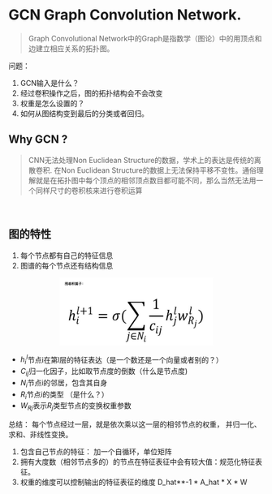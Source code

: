# GCN Graph Convolution Network. 
> Graph Convolutional Network中的Graph是指数学（图论）中的用顶点和边建立相应关系的拓扑图。  


问题：
1. GCN输入是什么？
2. 经过卷积操作之后，图的拓扑结构会不会改变 
3. 权重是怎么设置的？ 
4. 如何从图结构变到最后的分类或者回归。

## Why GCN ? 
> CNN无法处理Non Euclidean Structure的数据，学术上的表达是传统的离散卷积. 在Non Euclidean Structure的数据上无法保持平移不变性。通俗理解就是在拓扑图中每个顶点的相邻顶点数目都可能不同，那么当然无法用一个同样尺寸的卷积核来进行卷积运算

<br> 

## 图的特性
1. 每个节点都有自己的特征信息 
2. 图谱的每个节点还有结构信息 

<p align="center"><img src="https://raw.githubusercontent.com/lxy5513/Markdown_image_dateset/master/Xnip2019-07-01_20-40-07.jpg" width="60%" alt="" /></p>

- $h_{i}^{l}$节点i在第l层的特征表达（是一个数还是一个向量或者别的？） 
- $C_{ij}$归一化因子，比如取节点度的倒数（什么是节点度)
- $N_i$节点i的邻居，包含其自身 
- $R_i$节点i的类型 （是什么？）
- $W_{Rj}$表示$R_j$类型节点的变换权重参数 

总结： 每个节点经过一层，就是依次乘以这一层的相邻节点的权重， 并归一化、求和、非线性变换。

1. 包含自己节点的特征： 加一个自循环，单位矩阵 
2. 拥有大度数（相邻节点多的）的节点在特征表征中会有较大值：规范化特征表征。
3. 权重的维度可以控制输出的特征表征的维度 
D_hat**-1 * A_hat * X * W
